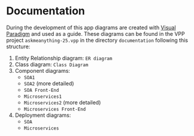 # Documentation
During the development of this app diagrams are created with [Visual Paradigm](https://www.visual-paradigm.com/) and used as a guide.
These diagrams can be found in the VPP project `askmeanything-25.vpp` in the directory `documentation` following this structure:
1. Entity Relationship diagram: `ER diagram`
2. Class diagram: `Class Diagram`
3. Component diagrams:
    - `SOA1`
    - `SOA2` (more detailed)
    - `SOA Front-End`
    - `Microservices1`
    - `Microservices2` (more detailed)
    - `Microservices Front-End`
4. Deployment diagrams:
    - `SOA`
    - `Microservices`